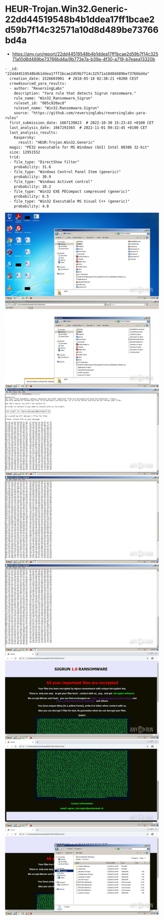 # HEUR-Trojan.Win32.Generic-22dd44519548b4b1ddea17ff1bcae2d59b7f14c32571a10d8d489be73766bd4a

- https://any.run/report/22dd44519548b4b1ddea17ff1bcae2d59b7f14c32571a10d8d489be73766bd4a/9b773e7a-b39a-4f30-a719-b7eaea13320b

```
- _id: "22dd44519548b4b1ddea17ff1bcae2d59b7f14c32571a10d8d489be73766bd4a"
  creation_date: 1526603901  # 2018-05-18 02:38:21 +0200 CEST
  crowdsourced_yara_results: 
  - author: "ReversingLabs"
    description: "Yara rule that detects Sigrun ransomware."
    rule_name: "Win32_Ransomware_Sigrun"
    ruleset_id: "005c920ac8"
    ruleset_name: "Win32.Ransomware.Sigrun"
    source: "https://github.com/reversinglabs/reversinglabs-yara-rules"
  first_submission_date: 1667139823  # 2022-10-30 15:23:43 +0100 CET
  last_analysis_date: 1667291565  # 2022-11-01 09:32:45 +0100 CET
  last_analysis_results: 
    Kaspersky: 
      result: "HEUR:Trojan.Win32.Generic"
  magic: "PE32 executable for MS Windows (GUI) Intel 80386 32-bit"
  size: 12951552
  trid: 
  - file_type: "DirectShow filter"
    probability: 31.6
  - file_type: "Windows Control Panel Item (generic)"
    probability: 30.9
  - file_type: "Windows ActiveX control"
    probability: 18.2
  - file_type: "Win32 EXE PECompact compressed (generic)"
    probability: 6.5
  - file_type: "Win32 Executable MS Visual C++ (generic)"
    probability: 4.8
```

![9b773e7a-b39a-4f30-a719-b7eaea13320b-13.jpeg](9b773e7a-b39a-4f30-a719-b7eaea13320b-13.jpeg)
![9b773e7a-b39a-4f30-a719-b7eaea13320b-14.jpeg](9b773e7a-b39a-4f30-a719-b7eaea13320b-14.jpeg)
![9b773e7a-b39a-4f30-a719-b7eaea13320b-17.jpeg](9b773e7a-b39a-4f30-a719-b7eaea13320b-17.jpeg)
![9b773e7a-b39a-4f30-a719-b7eaea13320b-18.jpeg](9b773e7a-b39a-4f30-a719-b7eaea13320b-18.jpeg)
![9b773e7a-b39a-4f30-a719-b7eaea13320b-19.jpeg](9b773e7a-b39a-4f30-a719-b7eaea13320b-19.jpeg)
![9b773e7a-b39a-4f30-a719-b7eaea13320b-30.jpeg](9b773e7a-b39a-4f30-a719-b7eaea13320b-30.jpeg)
![9b773e7a-b39a-4f30-a719-b7eaea13320b-31.jpeg](9b773e7a-b39a-4f30-a719-b7eaea13320b-31.jpeg)
![9b773e7a-b39a-4f30-a719-b7eaea13320b-34.jpeg](9b773e7a-b39a-4f30-a719-b7eaea13320b-34.jpeg)
